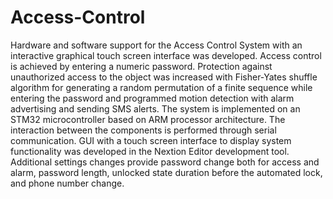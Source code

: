 # Access-Control

Hardware and software support for the Access Control System with an interactive graphical touch screen interface was developed.
Access control is achieved by entering a numeric password. Protection against unauthorized access to
the object was increased with Fisher-Yates shuffle algorithm for generating a random permutation of a finite sequence while entering
the password and programmed motion detection with alarm advertising and sending SMS alerts. 
The system is implemented on an STM32 microcontroller based on ARM processor architecture. 
The interaction between the components is performed through serial communication.
GUI with a touch screen interface to display system functionality was developed in the Nextion Editor development tool.
Additional settings changes provide password change both for access and alarm, password length, unlocked state duration before the automated lock, and phone number change.
